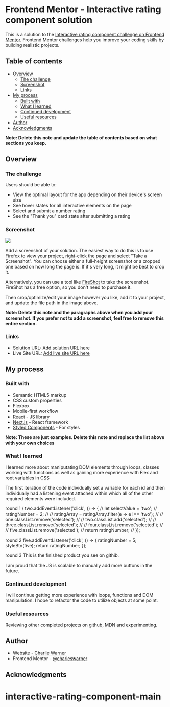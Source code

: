 # Frontend Mentor - Interactive rating component solution

This is a solution to the [Interactive rating component challenge on Frontend Mentor](https://www.frontendmentor.io/challenges/interactive-rating-component-koxpeBUmI). Frontend Mentor challenges help you improve your coding skills by building realistic projects. 

## Table of contents

- [Overview](#overview)
  - [The challenge](#the-challenge)
  - [Screenshot](#screenshot)
  - [Links](#links)
- [My process](#my-process)
  - [Built with](#built-with)
  - [What I learned](#what-i-learned)
  - [Continued development](#continued-development)
  - [Useful resources](#useful-resources)
- [Author](#author)
- [Acknowledgments](#acknowledgments)

**Note: Delete this note and update the table of contents based on what sections you keep.**

## Overview

### The challenge

Users should be able to:

- View the optimal layout for the app depending on their device's screen size
- See hover states for all interactive elements on the page
- Select and submit a number rating
- See the "Thank you" card state after submitting a rating

### Screenshot

![](./screenshot.jpg)

Add a screenshot of your solution. The easiest way to do this is to use Firefox to view your project, right-click the page and select "Take a Screenshot". You can choose either a full-height screenshot or a cropped one based on how long the page is. If it's very long, it might be best to crop it.

Alternatively, you can use a tool like [FireShot](https://getfireshot.com/) to take the screenshot. FireShot has a free option, so you don't need to purchase it. 

Then crop/optimize/edit your image however you like, add it to your project, and update the file path in the image above.

**Note: Delete this note and the paragraphs above when you add your screenshot. If you prefer not to add a screenshot, feel free to remove this entire section.**

### Links

- Solution URL: [Add solution URL here](https://your-solution-url.com)
- Live Site URL: [Add live site URL here](https://your-live-site-url.com)

## My process

### Built with

- Semantic HTML5 markup
- CSS custom properties
- Flexbox
- Mobile-first workflow
- [React](https://reactjs.org/) - JS library
- [Next.js](https://nextjs.org/) - React framework
- [Styled Components](https://styled-components.com/) - For styles

**Note: These are just examples. Delete this note and replace the list above with your own choices**

### What I learned

I learned more about maniputating DOM elements through loops, classes working with functions as well as gaining more experience with Flex and root variables in CSS 

The first iteration of the code individually set a variable for each id and then individually had a listening event attached within which all of the other required elements were included.  

round 1
/ two.addEventListener('click', () => {
//     let selectValue = 'two';
//     ratingNumber = 2;
//     // ratingArray = ratingArray.filter(e => e !== 'two');
//     // one.classList.remove('selected');
//     // two.classList.add('selected');
//     // three.classList.remove('selected');
//     // four.classList.remove('selected');
//     // five.classList.remove('selected');
//     return ratingNumber;
// });

round 2
five.addEventListener('click', () => {
    ratingNumber = 5;
    styleBtn(five);
    return ratingNumber;
});

round 3
This is the finished product you see on githib.

I am proud that the JS is scalable to manually add more buttons in the future.  


### Continued development

I will continue getting more experience with loops, functions and DOM manipulation.  I hope to refactor the code to utilize objects at some point.  

### Useful resources
Reviewing other completed projects on github, MDN and experimenting.

## Author

- Website - [Charlie Warner](https://www.your-site.com)
- Frontend Mentor - [@charleswarner](https://www.frontendmentor.io/profile/charleswarner)


## Acknowledgments
# interactive-rating-component-main
